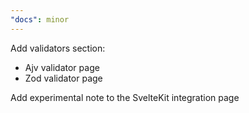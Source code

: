 ```yaml
---
"docs": minor
---
```


Add validators section:

- Ajv validator page
- Zod validator page

Add experimental note to the SvelteKit integration page
